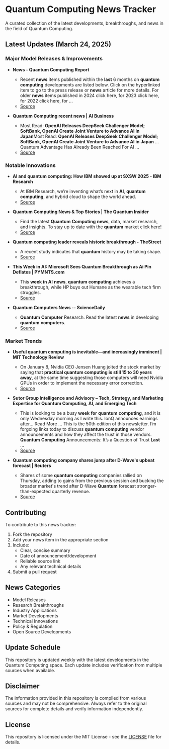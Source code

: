 # Quantum Computing News Tracker

A curated collection of the latest developments, breakthroughs, and news in the field of Quantum Computing.

## Latest Updates (March 24, 2025)


### Major Model Releases & Improvements

- **News - Quantum Computing Report**
  - Recent <strong>news</strong> items published within the <strong>last</strong> 6 months on <strong>quantum</strong> <strong>computing</strong> developments are listed below. Click on the hyperlinked item to go to the press release or <strong>news</strong> article for more details. For older <strong>news</strong> items published in 2024 click here, for 2023 click here, for 2022 click here, for ...
  - [Source](https://quantumcomputingreport.com/news/)

- **Quantum Computing recent news | AI Business**
  - Most Read: <strong>OpenAI Releases DeepSeek Challenger Model; SoftBank, OpenAI Create Joint Venture to Advance AI in Japan</strong>Most Read: <strong>OpenAI Releases DeepSeek Challenger Model; SoftBank, OpenAI Create Joint Venture to Advance AI in Japan</strong> ... Quantum Advantage Has Already Been Reached For AI ...
  - [Source](https://aibusiness.com/verticals/quantum-computing)

### Notable Innovations

- **AI and quantum computing: How IBM showed up at SXSW 2025 - IBM Research**
  - At IBM Research, we’re inventing what’s next in <strong>AI</strong>, <strong>quantum</strong> <strong>computing</strong>, and hybrid cloud to shape the world ahead.
  - [Source](https://research.ibm.com/blog/ibm-research-sxsw-quantum-ai)

- **Quantum Computing News & Top Stories | The Quantum Insider**
  - Find the latest <strong>Quantum</strong> <strong>Computing</strong> <strong>news</strong>, data, market research, and insights. To stay up to date with the <strong>quantum</strong> market click here!
  - [Source](https://thequantuminsider.com/)

- **Quantum computing leader reveals historic breakthrough - TheStreet**
  - A recent study indicates that <strong>quantum</strong> history may be taking shape.
  - [Source](https://www.thestreet.com/technology/quantum-computing-leader-reveals-historic-breakthrough)

- **This Week in AI: Microsoft Sees Quantum Breakthrough as Ai Pin Deflates | PYMNTS.com**
  - This <strong>week</strong> <strong>in</strong> <strong>AI</strong> <strong>news</strong>, <strong>quantum</strong> <strong>computing</strong> achieves a breakthrough, while HP buys out Humane as the wearable tech firm struggles.
  - [Source](https://www.pymnts.com/artificial-intelligence-2/2025/this-week-in-ai-microsoft-sees-quantum-breakthrough-as-ai-pin-deflates/)

- **Quantum Computers News -- ScienceDaily**
  - <strong>Quantum</strong> <strong>Computer</strong> Research. Read the latest <strong>news</strong> in developing <strong>quantum</strong> <strong>computers</strong>.
  - [Source](https://www.sciencedaily.com/news/computers_math/quantum_computers/)

### Market Trends

- **Useful quantum computing is inevitable—and increasingly imminent | MIT Technology Review**
  - On January 8, Nvidia CEO Jensen Huang jolted the stock market by saying that <strong>practical quantum computing is still 15 to 30 years away</strong>, at the same time suggesting those computers will need Nvidia GPUs in order to implement the necessary error correction.
  - [Source](https://www.technologyreview.com/2025/01/27/1110540/useful-quantum-computing-is-inevitable-and-increasingly-imminent/)

- **Sutor Group Intelligence and Advisory – Tech, Strategy, and Marketing Expertise for Quantum Computing, AI, and Emerging Tech**
  - This is looking to be a busy <strong>week</strong> <strong>for</strong> <strong>quantum</strong> <strong>computing</strong>, and it is only Wednesday morning as I write this. IonQ announces earnings after… Read More ... This is the 50th edition of this newsletter. I’m forgoing links today to discuss <strong>quantum</strong> <strong>computing</strong> vendor announcements and how they affect the trust in those vendors. <strong>Quantum</strong> <strong>Computing</strong> Announcements: It’s a Question of Trust <strong>Last</strong> ...
  - [Source](https://sutorgroupintelligenceandadvisory.com/)

- **Quantum computing company shares jump after D-Wave's upbeat forecast | Reuters**
  - Shares of some <strong>quantum</strong> <strong>computing</strong> companies rallied on Thursday, adding to gains from the previous session and bucking the broader market&#x27;s trend after D-Wave <strong>Quantum</strong> forecast stronger-than-expected quarterly revenue.
  - [Source](https://www.reuters.com/technology/quantum-computing-company-shares-jump-after-d-waves-upbeat-forecast-2025-03-13/)

## Contributing

To contribute to this news tracker:

1. Fork the repository
2. Add your news item in the appropriate section
3. Include:
   - Clear, concise summary
   - Date of announcement/development
   - Reliable source link
   - Any relevant technical details
4. Submit a pull request

## News Categories

- Model Releases
- Research Breakthroughs
- Industry Applications
- Market Developments
- Technical Innovations
- Policy & Regulation
- Open Source Developments

## Update Schedule

This repository is updated weekly with the latest developments in the Quantum Computing space. Each update includes verification from multiple sources when available.

## Disclaimer

The information provided in this repository is compiled from various sources and may not be comprehensive. Always refer to the original sources for complete details and verify information independently.

## License

This repository is licensed under the MIT License - see the [LICENSE](LICENSE) file for details.
